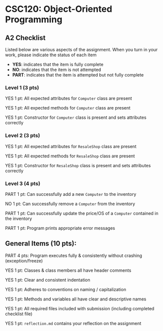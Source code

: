 # CSC120: Object-Oriented Programming
## A2 Checklist

Listed below are various aspects of the assignment.  When you turn in your work, please indicate the status of each item

- **YES**: indicates that the item is fully complete
- **NO**: indicates that the item is not attempted
- **PART**: indicates that the item is attempted but not fully complete

### Level 1 (3 pts)

YES 1 pt: All expected attributes for `Computer` class are present

YES 1 pt: All expected methods for `Computer` class are present

YES 1 pt: Constructor for `Computer` class is present and sets attributes correctly

### Level 2 (3 pts)

YES 1 pt: All expected attributes for `ResaleShop` class are present

YES 1 pt: All expected methods for `ResaleShop` class are present

YES 1 pt: Constructor for `ResaleShop` class is present and sets attributes correctly

### Level 3 (4 pts)

PART 1 pt: Can successfully add a new `Computer` to the inventory

NO 1 pt: Can successfully remove a `Computer` from the inventory

PART 1 pt: Can successfully update the price/OS of a `Computer` contained in the inventory

PART 1 pt: Program prints appropriate error messages

## General Items (10 pts):

PART 4 pts: Program executes fully & consistently without crashing (exception/freeze)

YES 1 pt: Classes & class members all have header comments

YES 1 pt: Clear and consistent indentation

YES 1 pt: Adheres to conventions on naming / capitalization

YES 1 pt: Methods and variables all have clear and descriptive names

YES 1 pt: All required files included with submission (including completed checklist file)

YES 1 pt: `reflection.md` contains your reflection on the assignment
